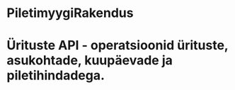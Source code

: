 # PiletimyygiRakendus
# Ürituste API - operatsioonid ürituste, asukohtade, kuupäevade ja piletihindadega.
